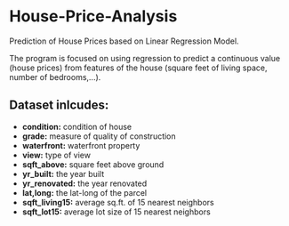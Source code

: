 # House-Price-Analysis
Prediction of House Prices based on Linear Regression Model.

The program is focused on using regression to predict a continuous value (house prices) from features of the house (square feet of living space, number of bedrooms,...).

## Dataset inlcudes:

+ **condition:**      condition of house		
+ **grade:**          measure of quality of construction				
+ **waterfront:**     waterfront property				
+ **view:**           type of view				
+ **sqft_above:**     square feet above ground
+ **yr_built:**       the year built								
+ **yr_renovated:**   the year renovated				
+ **lat,long:**       the lat-long of the parcel				
+ **sqft_living15:**  average sq.ft. of 15 nearest neighbors 				
+ **sqft_lot15:**     average lot size of 15 nearest neighbors 

